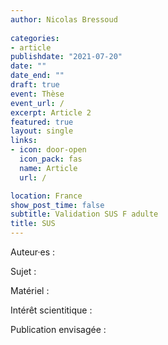 ```yaml
---
author: Nicolas Bressoud
  
categories:
- article
publishdate: "2021-07-20"
date: ""
date_end: ""
draft: true
event: Thèse
event_url: /
excerpt: Article 2
featured: true
layout: single
links:
- icon: door-open
  icon_pack: fas
  name: Article
  url: /

location: France
show_post_time: false
subtitle: Validation SUS F adulte
title: SUS
---
```


Auteur·es :

Sujet :

Matériel :

Intérêt scientitique :

Publication envisagée : 